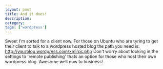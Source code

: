 ```yaml
---
layout: post
title: And it does!
description: 
category:
tags: ['wordpress']
---
```


Sweet I'm sorted for a client now.
For those on Ubuntu who are tyring to get their client to talk to a wordpress hosted blog the path you need is:
http://yourblog.wordpress.com/xmlrpc.php
Don't worry about looking in the settings to 'remote publishing' thats an option for those who host their own wordpress blog.
Awesome well now to business!